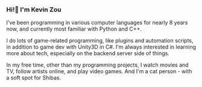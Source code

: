 ### Hi!👋 I'm Kevin Zou

I've been programming in various computer languages for nearly 8 years now, and currently most familiar with Python and C++.

I do lots of game-related programming, like plugins and automation scripts, in addition to game dev with Unity3D in C#. I'm always interested in learning more about tech, especially on the backend server side of things.

In my free time, other than my programming projects, I watch movies and TV, follow artists online, and play video games. And I'm a cat person - with a soft spot for Shibas.
<!--
**nkzou/nkzou** is a ✨ _special_ ✨ repository because its `README.md` (this file) appears on your GitHub profile.

Here are some ideas to get you started:

- 🔭 I’m currently working on ...
- 🌱 I’m currently learning ...
- 👯 I’m looking to collaborate on ...
- 🤔 I’m looking for help with ...
- 💬 Ask me about ...
- 📫 How to reach me: ...
- 😄 Pronouns: ...
- ⚡ Fun fact: ...
-->

